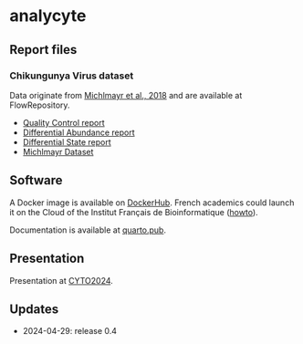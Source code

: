 analycyte
=========

## Report files

### Chikungunya Virus dataset

Data originate from [Michlmayr et al., 2018](https://pubmed.ncbi.nlm.nih.gov/30150281/) and are available at FlowRepository.

  - [Quality Control report](chkv_qc.html)
  - [Differential Abundance report](chkv_da.html)
  - [Differential State report](chkv_ds.html)
  - [Michlmayr Dataset](demochkv_nov_Assignment.rds)


## Software

A Docker image is available on [DockerHub](https://hub.docker.com/r/eugloh/analycyte_base). French academics could launch it on the Cloud of the Institut Français de Bioinformatique ([howto](https://eugloh.quarto.pub/analycyte/qmd/a4-sec_mod_deploy_ifb.html)).

Documentation is available at [quarto.pub](https://eugloh.quarto.pub/analycyte/).


## Presentation

Presentation at [CYTO2024](240504-cyto2024.pdf).


## Updates

  - 2024-04-29: release 0.4
